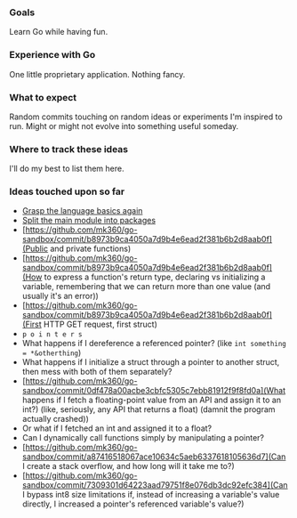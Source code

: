 ### Goals

Learn Go while having fun.

### Experience with Go

One little proprietary application. Nothing fancy.

### What to expect

Random commits touching on random ideas or experiments I'm inspired to run. Might or might not evolve into something useful someday.

### Where to track these ideas

I'll do my best to list them here.

### Ideas touched upon so far

- [Grasp the language basics again](https://github.com/mk360/go-sandbox/commit/b8973b9ca4050a7d9b4e6ead2f381b6b2d8aab0f)
- [Split the main module into packages](https://github.com/mk360/go-sandbox/commit/b8973b9ca4050a7d9b4e6ead2f381b6b2d8aab0f)
- [https://github.com/mk360/go-sandbox/commit/b8973b9ca4050a7d9b4e6ead2f381b6b2d8aab0f](Public and private functions)
- [https://github.com/mk360/go-sandbox/commit/b8973b9ca4050a7d9b4e6ead2f381b6b2d8aab0f](How to express a function's return type, declaring vs initializing a variable, remembering that we can return more than one value (and usually it's an error))
- [https://github.com/mk360/go-sandbox/commit/b8973b9ca4050a7d9b4e6ead2f381b6b2d8aab0f](First HTTP GET request, first struct)
- `p o i n t e r s`
- What happens if I dereference a referenced pointer? (like `int something = *&otherthing`)
- What happens if I initialize a struct through a pointer to another struct, then mess with both of them separately?
- [https://github.com/mk360/go-sandbox/commit/0df478a00acbe3cbfc5305c7ebb81912f9f8fd0a](What happens if I fetch a floating-point value from an API and assign it to an int?) (like, seriously, any API that returns a float) (damnit the program actually crashed))
- Or what if I fetched an int and assigned it to a float?
- Can I dynamically call functions simply by manipulating a pointer?
- [https://github.com/mk360/go-sandbox/commit/a87416518067ace10634c5aeb6337618105636d7](Can I create a stack overflow, and how long will it take me to?)
- [https://github.com/mk360/go-sandbox/commit/7309301d64223aad79751f8e076db3dc92efc384](Can I bypass int8 size limitations if, instead of increasing a variable's value directly, I increased a pointer's referenced variable's value?)